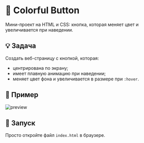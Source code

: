 # 🎨 Colorful Button

Мини-проект на HTML и CSS: кнопка, которая меняет цвет и увеличивается при наведении.

## 💡 Задача

Создать веб-страницу с кнопкой, которая:
- центрирована по экрану;
- имеет плавную анимацию при наведении;
- меняет цвет фона и увеличивается в размере при `:hover`.

## 🧩 Пример

![preview](https://i.imgur.com/kwUwH2r.gif)

## 🚀 Запуск

Просто откройте файл `index.html` в браузере.
